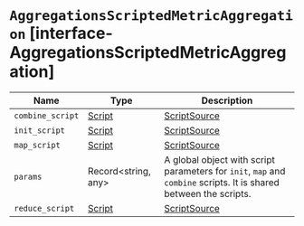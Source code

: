# `AggregationsScriptedMetricAggregation` [interface-AggregationsScriptedMetricAggregation]

| Name | Type | Description |
| - | - | - |
| `combine_script` | [Script](./Script.md) | [ScriptSource](./ScriptSource.md) | Runs once on each shard after document collection is complete. Allows the aggregation to consolidate the state returned from each shard. |
| `init_script` | [Script](./Script.md) | [ScriptSource](./ScriptSource.md) | Runs prior to any collection of documents. Allows the aggregation to set up any initial state. |
| `map_script` | [Script](./Script.md) | [ScriptSource](./ScriptSource.md) | Run once per document collected. If no `combine_script` is specified, the resulting state needs to be stored in the `state` object. |
| `params` | Record<string, any> | A global object with script parameters for `init`, `map` and `combine` scripts. It is shared between the scripts. |
| `reduce_script` | [Script](./Script.md) | [ScriptSource](./ScriptSource.md) | Runs once on the coordinating node after all shards have returned their results. The script is provided with access to a variable `states`, which is an array of the result of the `combine_script` on each shard. |
